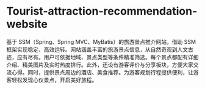 # Tourist-attraction-recommendation-website
基于 SSM（Spring、Spring MVC、MyBatis）的旅游景点推介网站，借助 SSM 框架实现稳定、高效运转。网站涵盖丰富的旅游景点信息，从自然奇观到人文古迹，应有尽有。用户可依据地域、景点类型等条件精准筛选。每个景点都配有详细介绍、精美图片及实时热度排行。此外，还设有游客评价与分享板块，方便大家交流心得。同时，提供景点周边的酒店、美食推荐。为游客规划行程提供便利，让游客轻松发现心仪景点，开启美好旅程。 
